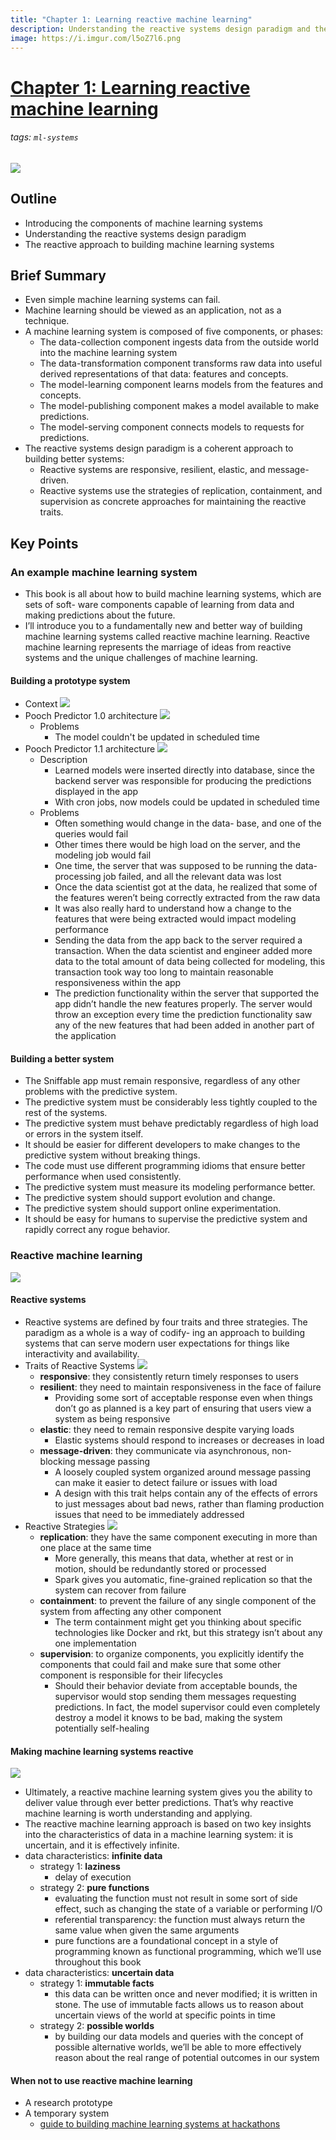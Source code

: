 ```yaml
---
title: "Chapter 1: Learning reactive machine learning"
description: Understanding the reactive systems design paradigm and the reactive approach to build machine learning systems
image: https://i.imgur.com/l5oZ7l6.png
---
```


# [Chapter 1: Learning reactive machine learning](https://hackmd.io/@distributed-systems-engineering/reactive-ml-systems-ch1)

###### tags: `ml-systems`

![](https://i.imgur.com/l5oZ7l6.png)

## Outline

- Introducing the components of machine learning systems
- Understanding the reactive systems design paradigm
- The reactive approach to building machine learning systems

## Brief Summary

- Even simple machine learning systems can fail.
- Machine learning should be viewed as an application, not as a technique.
- A machine learning system is composed of five components, or phases:
    - The data-collection component ingests data from the outside world into the machine learning system
    - The data-transformation component transforms raw data into useful derived representations of that data: features and concepts.
    - The model-learning component learns models from the features and concepts.
    - The model-publishing component makes a model available to make predictions.
    - The model-serving component connects models to requests for predictions.
- The reactive systems design paradigm is a coherent approach to building better systems:
    - Reactive systems are responsive, resilient, elastic, and message-driven.
    - Reactive systems use the strategies of replication, containment, and supervision as concrete approaches for maintaining the reactive traits.

## Key Points

### An example machine learning system

- This book is all about how to build machine learning systems, which are sets of soft- ware components capable of learning from data and making predictions about the future.
- I’ll introduce you to a fundamentally new and better way of building machine learning systems called reactive machine learning. Reactive machine learning represents the marriage of ideas from reactive systems and the unique challenges of machine learning.

#### Building a prototype system

- Context
![](https://i.imgur.com/6IwCJqi.png)
- Pooch Predictor 1.0 architecture
![](https://i.imgur.com/fTHSldc.png)
    - Problems
        - The model couldn't be updated in scheduled time
- Pooch Predictor 1.1 architecture
![](https://i.imgur.com/0ixAKxz.png)
    - Description
        - Learned models were inserted directly into database, since the backend server was responsible for producing the predictions displayed in the app
        - With cron jobs, now models could be updated in scheduled time
    - Problems
        - Often something would change in the data- base, and one of the queries would fail
        - Other times there would be high load on the server, and the modeling job would fail
        - One time, the server that was supposed to be running the data- processing job failed, and all the relevant data was lost
        - Once the data scientist got at the data, he realized that some of the features weren’t being correctly extracted from the raw data
        - It was also really hard to understand how a change to the features that were being extracted would impact modeling performance
        - Sending the data from the app back to the server required a transaction. When the data scientist and engineer added more data to the total amount of data being collected for modeling, this transaction took way too long to maintain reasonable responsiveness within the app
        - The prediction functionality within the server that supported the app didn’t handle the new features properly. The server would throw an exception every time the prediction functionality saw any of the new features that had been added in another part of the application
        
#### Building a better system

- The Sniffable app must remain responsive, regardless of any other problems with the predictive system.
- The predictive system must be considerably less tightly coupled to the rest of the systems.
- The predictive system must behave predictably regardless of high load or errors in the system itself.
- It should be easier for different developers to make changes to the predictive system without breaking things.
- The code must use different programming idioms that ensure better performance when used consistently.
- The predictive system must measure its modeling performance better.
- The predictive system should support evolution and change.
- The predictive system should support online experimentation.
- It should be easy for humans to supervise the predictive system and rapidly correct any rogue behavior.

### Reactive machine learning

![](https://i.imgur.com/MjAlyTm.png)

#### Reactive systems

- Reactive systems are defined by four traits and three strategies. The paradigm as a whole is a way of codify- ing an approach to building systems that can serve modern user expectations for things like interactivity and availability.
- Traits of Reactive Systems
![](https://i.imgur.com/tZDj9JW.png)
    - **responsive**: they consistently return timely responses to users
    - **resilient**: they need to maintain responsiveness in the face of failure
        - Providing some sort of acceptable response even when things don’t go as planned is a key part of ensuring that users view a system as being responsive
    - **elastic**: they need to remain responsive despite varying loads
        - Elastic systems should respond to increases or decreases in load
    - **message-driven**: they communicate via asynchronous, non-blocking message passing
        - A loosely coupled system organized around message passing can make it easier to detect failure or issues with load
        - A design with this trait helps contain any of the effects of errors to just messages about bad news, rather than flaming production issues that need to be immediately addressed
- Reactive Strategies
![](https://i.imgur.com/BbqxhGU.png)
    - **replication**: they have the same component executing in more than one place at the same time
        - More generally, this means that data, whether at rest or in motion, should be redundantly stored or processed
        - Spark gives you automatic, fine-grained replication so that the system can recover from failure
    - **containment**: to prevent the failure of any single component of the system from affecting any other component
        - The term containment might get you thinking about specific technologies like Docker and rkt, but this strategy isn’t about any one implementation
    - **supervision**: to organize components, you explicitly identify the components that could fail and make sure that some other component is responsible for their lifecycles
        - Should their behavior deviate from acceptable bounds, the supervisor would stop sending them messages requesting predictions. In fact, the model supervisor could even completely destroy a model it knows to be bad, making the system potentially self-healing

#### Making machine learning systems reactive

![](https://i.imgur.com/Qcy0tHL.png)

- Ultimately, a reactive machine learning system gives you the ability to deliver value through ever better predictions. That’s why reactive machine learning is worth understanding and applying.
- The reactive machine learning approach is based on two key insights into the characteristics of data in a machine learning system: it is uncertain, and it is effectively infinite.
- data characteristics: **infinite data**
    - strategy 1: **laziness**
        - delay of execution
    - strategy 2: **pure functions**
        - evaluating the function must not result in some sort of side effect, such as changing the state of a variable or performing I/O
        - referential transparency: the function must always return the same value when given the same arguments
        - pure functions are a foundational concept in a style of programming known as functional programming, which we’ll use throughout this book
- data characteristics: **uncertain data**
    - strategy 1: **immutable facts**
        - this data can be written once and never modified; it is written in stone. The use of immutable facts allows us to reason about uncertain views of the world at specific points in time
    - strategy 2: **possible worlds**
        - by building our data models and queries with the concept of possible alternative worlds, we’ll be able to more effectively reason about the real range of potential outcomes in our system

#### When not to use reactive machine learning

- A research prototype
- A temporary system
    - [guide to building machine learning systems at hackathons](https://medium.com/data-engineering/modeling-madly-8b2c72eb52be)